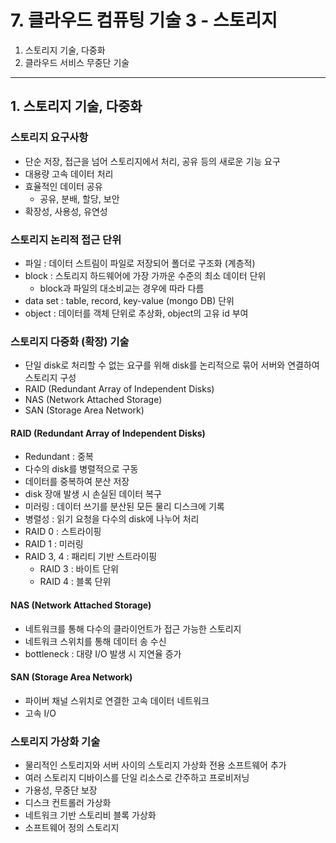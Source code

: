 # 7. 클라우드 컴퓨팅 기술 3 - 스토리지

1. 스토리지 기술, 다중화
2. 클라우드 서비스 무중단 기술

---

## 1. 스토리지 기술, 다중화

### 스토리지 요구사항

- 단순 저장, 접근을 넘어 스토리지에서 처리, 공유 등의 새로운 기능 요구
- 대용량 고속 데이터 처리
- 효율적인 데이터 공유
    - 공유, 분배, 할당, 보안
- 확장성, 사용성, 유연성

### 스토리지 논리적 접근 단위

- 파일 : 데이터 스트림이 파일로 저장되어 폴더로 구조화 (계층적)
- block : 스토리지 하드웨어에 가장 가까운 수준의 최소 데이터 단위
    - block과 파일의 대소비교는 경우에 따라 다름
- data set : table, record, key-value (mongo DB) 단위
- object : 데이터를 객체 단위로 추상화, object의 고유 id 부여

### 스토리지 다중화 (확장) 기술

- 단일 disk로 처리할 수 없는 요구를 위해 disk를 논리적으로 묶어 서버와 연결하여 스토리지 구성
- RAID (Redundant Array of Independent Disks)
- NAS (Network Attached Storage)
- SAN (Storage Area Network)

#### RAID (Redundant Array of Independent Disks)

- Redundant : 중복
- 다수의 disk를 병렬적으로 구동
- 데이터를 중복하여 분산 저장
- disk 장애 발생 시 손실된 데이터 복구
- 미러링 : 데이터 쓰기를 분산된 모든 물리 디스크에 기록
- 병렬성 : 읽기 요청을 다수의 disk에 나누어 처리
- RAID 0 : 스트라이핑
- RAID 1 : 미러링
- RAID 3, 4 : 패리티 기반 스트라이핑
    - RAID 3 : 바이트 단위
    - RAID 4 : 블록 단위

#### NAS (Network Attached Storage)

- 네트워크를 통해 다수의 클라이언트가 접근 가능한 스토리지
- 네트워크 스위치를 통해 데이터 송 수신
- bottleneck : 대량 I/O 발생 시 지연율 증가

#### SAN (Storage Area Network)

- 파이버 채널 스위치로 연결한 고속 데이터 네트워크
- 고속 I/O

### 스토리지 가상화 기술

- 물리적인 스토리지와 서버 사이의 스토리지 가상화 전용 소프트웨어 추가
- 여러 스토리지 디바이스를 단일 리소스로 간주하고 프로비저닝
- 가용성, 무중단 보장
- 디스크 컨트롤러 가상화
- 네트워크 기반 스토리비 블록 가상화
- 소프트웨어 정의 스토리지

